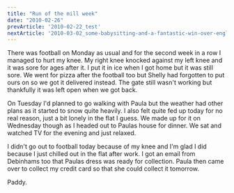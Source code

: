 ```yaml
---
title: "Run of the mill week"
date: "2010-02-26"
prevArticle: '2010-02-22_test'
nextArticle: '2010-03-02_some-babysitting-and-a-fantastic-win-over-england'
---
```

There was football on Monday as usual and for the second week in a row I managed to hurt my knee. My right knee knocked against my left knee and it was sore for ages after it. I put it in ice when I got home but it was still sore. We went for pizza after the football too but Shelly had forgotten to put ours on so we got it delivered instead. The gate still wasn't working but thankfully it was left open when we got back.

On Tuesday I'd planned to go walking with Paula but the weather had other plans as it started to snow quite heavily. I also felt quite fed up today for no real reason, just a bit lonely in the flat I guess. We made up for it on Wednesday though as I headed out to Paulas house for dinner. We sat and watched TV for the evening and just relaxed.

I didn't go out to football today because of my knee and I'm glad I did because I just chilled out in the flat after work. I got an email from Debinhams too that Paulas dress was ready for collection. Paula then came over to collect my credit card so that she could collect it tomorrow.

Paddy.